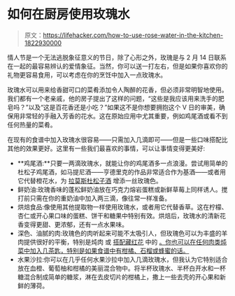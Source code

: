 # 如何在厨房使用玫瑰水

> 原文：<https://lifehacker.com/how-to-use-rose-water-in-the-kitchen-1822930000>

情人节是一个无法逃脱象征意义的节日，除了心形之外，玫瑰是与 2 月 14 日联系在一起的最容易辨认的爱情象征。当然，你可以送一打左右，但是如果你喜欢你的礼物更容易食用，可以考虑在你的烹饪中加入一点玫瑰水。



玫瑰水可以用来给香甜可口的菜肴添加令人陶醉的花香，但必须非常明智地使用。我们都有一个老亲戚，他的房子提出了这样的问题，“这些是我应该用来洗手的肥皂吗？”以及“这是百花香还是小吃？”如果这不是你想要拥抱这个 V 日的审美，确保用非常轻的手融入芳香的花水。这在原始应用中尤其重要，例如鸡尾酒或看不到任何热量的菜肴。

在现有的食谱中加入玫瑰水很容易——只需加入几滴即可——但是一些口味搭配比其他的效果更好。这里有一些我们最喜欢的事情，可以让事情变得更美好:

*   **鸡尾酒:**只要一两滴玫瑰水，就能让你的鸡尾酒多一点浪漫。尝试用简单的杜松子鸡尾酒，如马提尼酒——亨德里克的作品非常适合作为基酒——或者用它代替橙花水，为 [拉莫斯杜松子酒](https://www.epicurious.com/recipes/food/views/ramos-gin-fizz-351596) 增添一丝玫瑰色。
*   鲜奶油:玫瑰香味的蓬松鲜奶油放在巧克力熔岩蛋糕或新鲜草莓上同样诱人。搅打前只需在你的重奶油中加入两三滴，像往常一样准备。
*   烘焙食品:像使用其他提取物一样使用玫瑰水，或者用它代替香草。这在柠檬、杏仁或开心果口味的蛋糕、饼干和糖果中特别有效。烘焙后，玫瑰水的清新花香变得更甜、更浓郁，还有一点水果味。
*   深色、油腻的肉:玫瑰色的肉听起来可能不太吸引人，但玫瑰色可以为丰盛的羊肉提供很好的平衡，特别是炖肉 或 [搭配藏红花](https://www.bbc.co.uk/food/recipes/ottoman_lamb_with_98112) 中的 [。你也可以在任何肉类炖菜中加入几茶匙，特别是如果食谱中有柑橘、石榴或蜂蜜的话。](https://ethnicspoon.com/lamb-stew-infused-with-rose-water/)
*   水果沙拉:你可以在几乎任何水果沙拉中加入几滴玫瑰水，但我认为它特别适合放在血橙、葡萄柚和柑橘的美丽混合物中。将半杯玫瑰水、半杯白开水和一杯糖混合制成简单的糖浆，淋在去皮切片的柑橘上，撒上一些去壳的开心果和新鲜的薄荷。